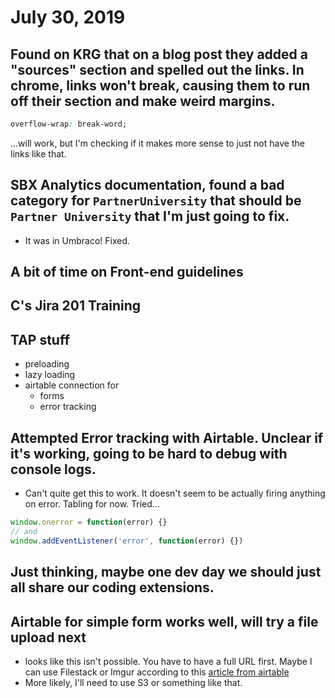 # July 30, 2019

## Found on KRG that on a blog post they added a "sources" section and spelled out the links. In chrome, links won't break, causing them to run off their section and make weird margins. 

```css
overflow-wrap: break-word;
```

...will work, but I'm checking if it makes more sense to just not have the links like that.

## SBX Analytics documentation, found a bad category for `PartnerUniversity` that should be `Partner University` that I'm just going to fix.
- It was in Umbraco! Fixed.

## A bit of time on Front-end guidelines

## C's Jira 201 Training

## TAP stuff
- preloading
- lazy loading
- airtable connection for
  - forms
  - error tracking

## Attempted Error tracking with Airtable. Unclear if it's working, going to be hard to debug with console logs.
- Can't quite get this to work. It doesn't seem to be actually firing anything on error. Tabling for now. Tried...

```js
window.onerror = function(error) {}
// and
window.addEventListener('error', function(error) {})
```

## Just thinking, maybe one dev day we should just all share our coding extensions.

## Airtable for simple form works well, will try a file upload next
- looks like this isn't possible. You have to have a full URL first. Maybe I can use Filestack or Imgur according to this [article from airtable](https://community.airtable.com/t/is-it-possible-to-upload-attachments/188)
- More likely, I'll need to use S3 or something like that.
  
